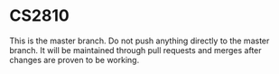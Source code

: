 
# CS2810

This is the master branch. Do not push anything directly to the master branch. It will be maintained through pull requests and merges after changes are proven to be working.

